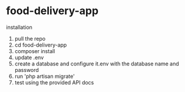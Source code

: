 # food-delivery-app
installation
1. pull the repo
2. cd food-delivery-app
3. composer install
4. update .env
5. create a database and configure it.env with the database name and password
6. run 'php artisan migrate'
7. test using the provided API docs
